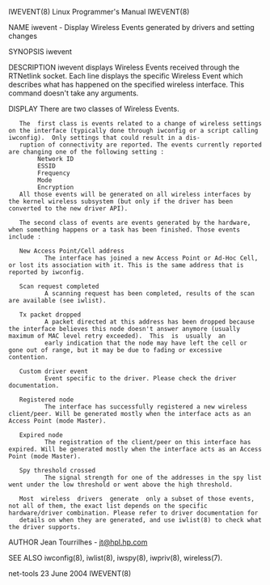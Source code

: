 IWEVENT(8)                                                                             Linux Programmer's Manual                                                                            IWEVENT(8)

NAME
       iwevent - Display Wireless Events generated by drivers and setting changes

SYNOPSIS
       iwevent

DESCRIPTION
       iwevent displays Wireless Events received through the RTNetlink socket. Each line displays the specific Wireless Event which describes what has happened on the specified wireless interface.
       This command doesn't take any arguments.

DISPLAY
       There are two classes of Wireless Events.

       The  first class is events related to a change of wireless settings on the interface (typically done through iwconfig or a script calling iwconfig).  Only settings that could result in a dis‐
       ruption of connectivity are reported. The events currently reported are changing one of the following setting :
            Network ID
            ESSID
            Frequency
            Mode
            Encryption
       All those events will be generated on all wireless interfaces by the kernel wireless subsystem (but only if the driver has been converted to the new driver API).

       The second class of events are events generated by the hardware, when something happens or a task has been finished. Those events include :

       New Access Point/Cell address
              The interface has joined a new Access Point or Ad-Hoc Cell, or lost its association with it. This is the same address that is reported by iwconfig.

       Scan request completed
              A scanning request has been completed, results of the scan are available (see iwlist).

       Tx packet dropped
              A packet directed at this address has been dropped because the interface believes this node doesn't answer anymore (usually maximum of MAC level retry exceeded).  This  is  usually  an
              early indication that the node may have left the cell or gone out of range, but it may be due to fading or excessive contention.

       Custom driver event
              Event specific to the driver. Please check the driver documentation.

       Registered node
              The interface has successfully registered a new wireless client/peer. Will be generated mostly when the interface acts as an Access Point (mode Master).

       Expired node
              The registration of the client/peer on this interface has expired. Will be generated mostly when the interface acts as an Access Point (mode Master).

       Spy threshold crossed
              The signal strength for one of the addresses in the spy list went under the low threshold or went above the high threshold.

       Most  wireless  drivers  generate  only a subset of those events, not all of them, the exact list depends on the specific hardware/driver combination. Please refer to driver documentation for
       details on when they are generated, and use iwlist(8) to check what the driver supports.

AUTHOR
       Jean Tourrilhes - jt@hpl.hp.com

SEE ALSO
       iwconfig(8), iwlist(8), iwspy(8), iwpriv(8), wireless(7).

net-tools                                                                                    23 June 2004                                                                                   IWEVENT(8)
